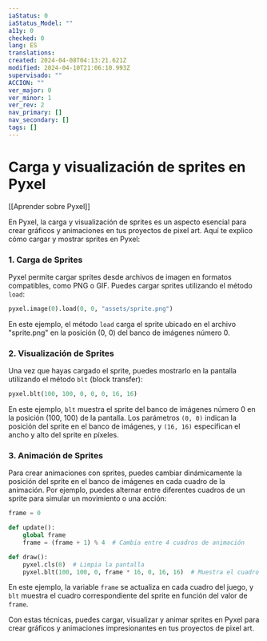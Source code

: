 ```yaml
---
iaStatus: 0
iaStatus_Model: ""
a11y: 0
checked: 0
lang: ES
translations: 
created: 2024-04-08T04:13:21.621Z
modified: 2024-04-10T21:06:10.993Z
supervisado: ""
ACCION: ""
ver_major: 0
ver_minor: 1
ver_rev: 2
nav_primary: []
nav_secondary: []
tags: []
---
```

# Carga y visualización de sprites en Pyxel

[[Aprender sobre Pyxel]]

En Pyxel, la carga y visualización de sprites es un aspecto esencial para crear gráficos y animaciones en tus proyectos de pixel art. Aquí te explico cómo cargar y mostrar sprites en Pyxel:

### 1. Carga de Sprites

Pyxel permite cargar sprites desde archivos de imagen en formatos compatibles, como PNG o GIF. Puedes cargar sprites utilizando el método `load`:

```python
pyxel.image(0).load(0, 0, "assets/sprite.png")
```

En este ejemplo, el método `load` carga el sprite ubicado en el archivo "sprite.png" en la posición (0, 0) del banco de imágenes número 0.

### 2. Visualización de Sprites

Una vez que hayas cargado el sprite, puedes mostrarlo en la pantalla utilizando el método `blt` (block transfer):

```python
pyxel.blt(100, 100, 0, 0, 0, 16, 16)
```

En este ejemplo, `blt` muestra el sprite del banco de imágenes número 0 en la posición (100, 100) de la pantalla. Los parámetros `(0, 0)` indican la posición del sprite en el banco de imágenes, y `(16, 16)` especifican el ancho y alto del sprite en píxeles.

### 3. Animación de Sprites

Para crear animaciones con sprites, puedes cambiar dinámicamente la posición del sprite en el banco de imágenes en cada cuadro de la animación. Por ejemplo, puedes alternar entre diferentes cuadros de un sprite para simular un movimiento o una acción:

```python
frame = 0

def update():
    global frame
    frame = (frame + 1) % 4  # Cambia entre 4 cuadros de animación

def draw():
    pyxel.cls(0)  # Limpia la pantalla
    pyxel.blt(100, 100, 0, frame * 16, 0, 16, 16)  # Muestra el cuadro de animación actual
```

En este ejemplo, la variable `frame` se actualiza en cada cuadro del juego, y `blt` muestra el cuadro correspondiente del sprite en función del valor de `frame`.

Con estas técnicas, puedes cargar, visualizar y animar sprites en Pyxel para crear gráficos y animaciones impresionantes en tus proyectos de pixel art.